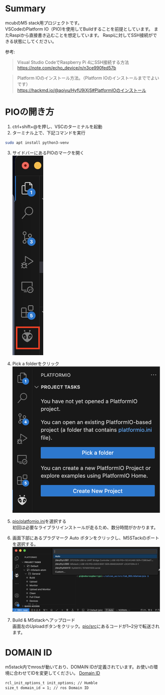 # Summary
mcubのM5 stack用プロジェクトです。  
VSCodeのPlatform IO（PIO)を使用してBuildすることを前提としています。
またRaspiから直接書き込むことを想定しています。
Raspiに対してSSH接続ができる状態にしてください。
  

参考:
> Visual Studio CodeでRaspberry Pi 4にSSH接続する方法  
https://note.com/echo_device/n/n3ce990fed57b

> Platform IOのインストール方法。（Platform IOのインストールまででよいです）   
https://hackmd.io/@aoiyu/HyfU9iXjS#PlatformIOのインストール


# PIOの開き方
1. ctrl+shift+@を押し、VSCのターミナルを起動
2. ターミナル上で、下記コマンドを実行  
```bash
sudo apt install python3-venv
```

3. サイドバーにあるPIOのマークを開く  
![pio-icon](doc/001-pio_icon.png)

4. Pick a folderをクリック  
![pio_menu](doc/002-pio_menu.png)

5. [pio/platfomio.ini](pio/platformio.ini)を選択する  
初回は必要なライブラリインストールが走るため、数分時間がかかります。

6. 画面下部にあるプラグマーク Auto ボタンをクリックし、M5STackのポートを選択する。
![pio_menu2](doc/003-pio_menu.png)

7. Build & M5stackへアップロード  
画面左のUploadボタンをクリック。[pio/src](pio/src)にあるコードが1~2分で転送されます。

# DOMAIN ID
m5stack内でmrosが動いており、DOMAIN IDが定義されています。お使いの環境に合わせてIDを変更してください。
[Domain ID](pio/src/main.cpp#L44)
```
rcl_init_options_t init_options; // Humble
size_t domain_id = 1; // ros Domain ID
```


